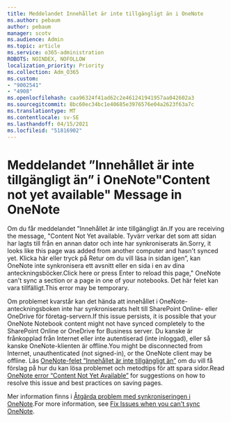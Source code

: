 ```yaml
---
title: Meddelandet Innehållet är inte tillgängligt än i OneNote
ms.author: pebaum
author: pebaum
manager: scotv
ms.audience: Admin
ms.topic: article
ms.service: o365-administration
ROBOTS: NOINDEX, NOFOLLOW
localization_priority: Priority
ms.collection: Adm_O365
ms.custom:
- "9002541"
- "4908"
ms.openlocfilehash: caa96324f41ad62c2e461241941957aa042602a3
ms.sourcegitcommit: 8bc60ec34bc1e40685e3976576e04a2623f63a7c
ms.translationtype: MT
ms.contentlocale: sv-SE
ms.lasthandoff: 04/15/2021
ms.locfileid: "51816902"
---
```

# <a name="content-not-yet-available-message-in-onenote"></a><span data-ttu-id="eb5db-102">Meddelandet ”Innehållet är inte tillgängligt än” i OneNote</span><span class="sxs-lookup"><span data-stu-id="eb5db-102">"Content not yet available" Message in OneNote</span></span>

<span data-ttu-id="eb5db-103">Om du får meddelandet ”Innehållet är inte tillgängligt än.</span><span class="sxs-lookup"><span data-stu-id="eb5db-103">If you are receiving the message, "Content Not Yet available.</span></span> <span data-ttu-id="eb5db-104">Tyvärr verkar det som att sidan har lagts till från en annan dator och inte har synkroniserats än.</span><span class="sxs-lookup"><span data-stu-id="eb5db-104">Sorry, it looks like this page was added from another computer and hasn't synced yet.</span></span> <span data-ttu-id="eb5db-105">Klicka här eller tryck på Retur om du vill läsa in sidan igen”, kan OneNote inte synkronisera ett avsnitt eller en sida i en av dina anteckningsböcker.</span><span class="sxs-lookup"><span data-stu-id="eb5db-105">Click here or press Enter to reload this page," OneNote can't sync a section or a page in one of your notebooks.</span></span> <span data-ttu-id="eb5db-106">Det här felet kan vara tillfälligt.</span><span class="sxs-lookup"><span data-stu-id="eb5db-106">This error may be temporary.</span></span>

<span data-ttu-id="eb5db-107">Om problemet kvarstår kan det hända att innehållet i OneNote-anteckningsboken inte har synkroniserats helt till SharePoint Online- eller OneDrive för företag-servern.</span><span class="sxs-lookup"><span data-stu-id="eb5db-107">If this issue persists, it is possible that your OneNote Notebook content might not have synced completely to the SharePoint Online or OneDrive for Business server.</span></span> <span data-ttu-id="eb5db-108">Du kanske är frånkopplad från Internet eller inte autentiserad (inte inloggad), eller så kanske OneNote-klienten är offline.</span><span class="sxs-lookup"><span data-stu-id="eb5db-108">You might be disconnected from Internet, unauthenticated (not signed-in), or the OneNote client may be offline.</span></span> <span data-ttu-id="eb5db-109">Läs [OneNote-felet ”Innehållet är inte tillgängligt än”](https://docs.microsoft.com/office/troubleshoot/onenote/onenote-error-content-not-yet-available) om du vill få förslag på hur du kan lösa problemet och metodtips för att spara sidor.</span><span class="sxs-lookup"><span data-stu-id="eb5db-109">Read [OneNote error “Content Not Yet Available”](https://docs.microsoft.com/office/troubleshoot/onenote/onenote-error-content-not-yet-available) for suggestions on how to resolve this issue and best practices on saving pages.</span></span>

<span data-ttu-id="eb5db-110">Mer information finns i [Åtgärda problem med synkroniseringen i OneNote](https://support.office.com/article/Fix-issues-when-you-can-t-sync-OneNote-299495ef-66d1-448f-90c1-b785a6968d45).</span><span class="sxs-lookup"><span data-stu-id="eb5db-110">For more information, see [Fix Issues when you can't sync OneNote](https://support.office.com/article/Fix-issues-when-you-can-t-sync-OneNote-299495ef-66d1-448f-90c1-b785a6968d45).</span></span>
